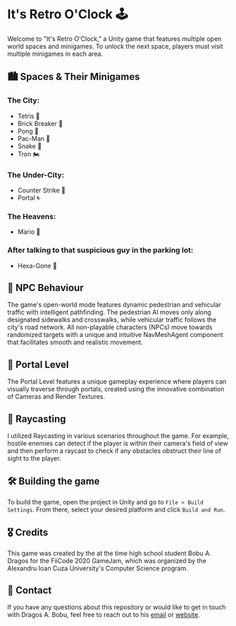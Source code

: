 # It's Retro O'Clock 🕹️

Welcome to "It's Retro O'Clock," a Unity game that features multiple open world spaces and minigames. 
To unlock the next space, players must visit multiple minigames in each area.

## 🏙️ Spaces & Their Minigames
### The City:
- Tetris 🧱
- Brick Breaker 🔨
- Pong 🏓
- Pac-Man 🍒
- Snake 🐍
- Tron 🏍️
### The Under-City:
- Counter Strike 🔫
- Portal 🌀
### The Heavens:
- Mario 🍄
### After talking to that suspicious guy in the parking lot:
- Hexa-Gone 🎲

## 🚶 NPC Behaviour
The game's open-world mode features dynamic pedestrian and vehicular traffic with intelligent pathfinding. 
The pedestrian AI moves only along designated sidewalks and crosswalks, while vehicular traffic follows the city's road network. 
All non-playable characters (NPCs) move towards randomized targets with a unique and intuitive NavMeshAgent component that facilitates smooth and realistic movement.

## 🔮 Portal Level
The Portal Level features a unique gameplay experience where players can visually traverse through portals, created using the innovative combination of Cameras and Render Textures.

## 🎯 Raycasting
I utilized Raycasting in various scenarios throughout the game. For example, hostile enemies can detect if the player is within their camera's field of view and then perform a raycast to check if any obstacles obstruct their line of sight to the player.

## 🛠️ Building the game
To build the game, open the project in Unity and go to `File > Build Settings`. From there, select your desired platform and click `Build and Run`.

## 🎖️ Credits
This game was created by the at the time high school student Bobu A. Dragos for the FiiCode 2020 GameJam, which was organized by the Alexandru Ioan Cuza University's Computer Science program.

## 🤝 Contact
If you have any questions about this repository or would like to get in touch with Dragos A. Bobu, 
feel free to reach out to his [email](mailto:bobudragos0@gmail.com?subject=[GitHub]Retro%20Interest) or [website](https://bobudragos.github.io/).
